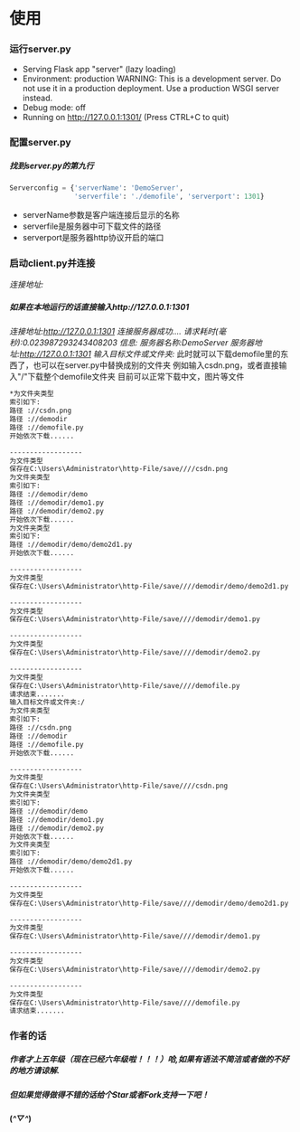 # 使用
### 运行server.py
 * Serving Flask app "server" (lazy loading)
 * Environment: production
   WARNING: This is a development server. Do not use it in a production deployment.
   Use a production WSGI server instead.
 * Debug mode: off
 * Running on http://127.0.0.1:1301/ (Press CTRL+C to quit)
### 配置server.py
##### 找到server.py的第九行

```python
Serverconfig = {'serverName': 'DemoServer',
                'serverfile': './demofile', 'serverport': 1301}
```
* serverName参数是客户端连接后显示的名称
* serverfile是服务器中可下载文件的路径
* serverport是服务器http协议开启的端口

### 启动client.py并连接
*连接地址:*
##### 如果在本地运行的话直接输入http://127.0.0.1:1301
*连接地址:http://127.0.0.1:1301
连接服务器成功....
请求耗时(毫秒):0.023987293243408203
信息:
服务器名称:DemoServer
服务器地址:http://127.0.0.1:1301
输入目标文件或文件夹:*
此时就可以下载demofile里的东西了，也可以在server.py中替换成别的文件夹
例如输入csdn.png，或者直接输入"/"下载整个demofile文件夹
目前可以正常下载中文，图片等文件
``` markdown
*为文件夹类型
索引如下:
路径 ://csdn.png
路径 ://demodir
路径 ://demofile.py
开始依次下载......

------------------
为文件类型
保存在C:\Users\Administrator\http-File/save////csdn.png
为文件夹类型
索引如下:
路径 ://demodir/demo
路径 ://demodir/demo1.py
路径 ://demodir/demo2.py
开始依次下载......
为文件夹类型
索引如下:
路径 ://demodir/demo/demo2d1.py
开始依次下载......

------------------
为文件类型
保存在C:\Users\Administrator\http-File/save////demodir/demo/demo2d1.py

------------------
为文件类型
保存在C:\Users\Administrator\http-File/save////demodir/demo1.py

------------------
为文件类型
保存在C:\Users\Administrator\http-File/save////demodir/demo2.py

------------------
为文件类型
保存在C:\Users\Administrator\http-File/save////demofile.py
请求结束.......
输入目标文件或文件夹:/
为文件夹类型
索引如下:
路径 ://csdn.png
路径 ://demodir
路径 ://demofile.py
开始依次下载......

------------------
为文件类型
保存在C:\Users\Administrator\http-File/save////csdn.png
为文件夹类型
索引如下:
路径 ://demodir/demo
路径 ://demodir/demo1.py
路径 ://demodir/demo2.py
开始依次下载......
为文件夹类型
索引如下:
路径 ://demodir/demo/demo2d1.py
开始依次下载......

------------------
为文件类型
保存在C:\Users\Administrator\http-File/save////demodir/demo/demo2d1.py

------------------
为文件类型
保存在C:\Users\Administrator\http-File/save////demodir/demo1.py

------------------
为文件类型
保存在C:\Users\Administrator\http-File/save////demodir/demo2.py

------------------
为文件类型
保存在C:\Users\Administrator\http-File/save////demofile.py
请求结束.......
```

### 作者的话
##### 作者才上五年级（现在已经六年级啦！！！）哈,如果有语法不简洁或者做的不好的地方请谅解.
##### 但如果觉得做得不错的话给个Star或者Fork支持一下吧！
#### (*^▽^*)



